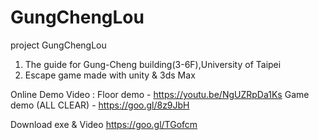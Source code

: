 # GungChengLou
project GungChengLou
1. The guide for Gung-Cheng building(3-6F),University of Taipei 
2. Escape game
made with unity & 3ds Max

Online Demo Video : 
Floor demo - https://youtu.be/NgUZRpDa1Ks
Game demo (ALL CLEAR) - https://goo.gl/8z9JbH

Download exe & Video
https://goo.gl/TGofcm

